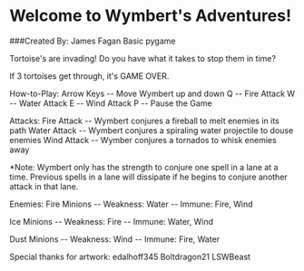 # Welcome to Wymbert's Adventures!
###Created By: James Fagan
Basic pygame

Tortoise's are invading! Do you have what it takes to stop them in time?

If 3 tortoises get through, it's GAME OVER.

How-to-Play:
Arrow Keys -- Move Wymbert up and down
Q -- Fire Attack
W -- Water Attack
E -- Wind Attack
P -- Pause the Game


Attacks:
Fire Attack -- Wymbert conjures a fireball to melt enemies in its path
Water Attack -- Wymbert conjures a spiraling water projectile to douse enemies
Wind Attack -- Wymber conjures a tornados to whisk enemies away

*Note: Wymbert only has the strength to conjure one spell in a lane at a time.
	Previous spells in a lane will dissipate if he begins to conjure another attack in that lane.


Enemies:
Fire Minions -- Weakness: Water
	     -- Immune: Fire, Wind

Ice Minions -- Weakness: Fire
	    -- Immune: Water, Wind

Dust Minions -- Weakness: Wind
	     -- Immune: Fire, Water


Special thanks for artwork:
edalhoff345
Boltdragon21
LSWBeast
